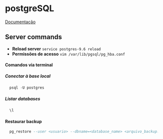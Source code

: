 # postgreSQL
 
[Documentação](https://www.postgresql.org/docs/)

## Server commands
* **Reload server**
```service postgres-9.6 reload```
* **Permissões de acesso**
```vim /var/lib/pgsql/pg_hba.conf```



#### Comandos via terminal

##### Conectar à base local
```sql
  psql -U postgres
```

##### Listar databases
```sql
  \l
```

#### Restaurar backup
```sql
  pg_restore --user <usuario> --dbname=<database_name> <arquivo_backup.dmp>
```
